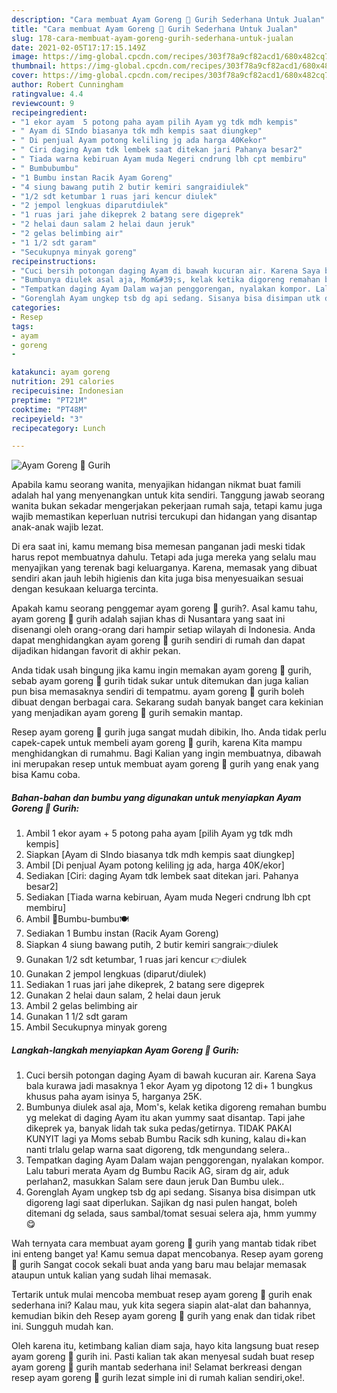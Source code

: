 ```yaml
---
description: "Cara membuat Ayam Goreng 🍗 Gurih Sederhana Untuk Jualan"
title: "Cara membuat Ayam Goreng 🍗 Gurih Sederhana Untuk Jualan"
slug: 178-cara-membuat-ayam-goreng-gurih-sederhana-untuk-jualan
date: 2021-02-05T17:17:15.149Z
image: https://img-global.cpcdn.com/recipes/303f78a9cf82acd1/680x482cq70/ayam-goreng-🍗-gurih-foto-resep-utama.jpg
thumbnail: https://img-global.cpcdn.com/recipes/303f78a9cf82acd1/680x482cq70/ayam-goreng-🍗-gurih-foto-resep-utama.jpg
cover: https://img-global.cpcdn.com/recipes/303f78a9cf82acd1/680x482cq70/ayam-goreng-🍗-gurih-foto-resep-utama.jpg
author: Robert Cunningham
ratingvalue: 4.4
reviewcount: 9
recipeingredient:
- "1 ekor ayam  5 potong paha ayam pilih Ayam yg tdk mdh kempis"
- " Ayam di SIndo biasanya tdk mdh kempis saat diungkep"
- " Di penjual Ayam potong keliling jg ada harga 40Kekor"
- " Ciri daging Ayam tdk lembek saat ditekan jari Pahanya besar2"
- " Tiada warna kebiruan Ayam muda Negeri cndrung lbh cpt membiru"
- " Bumbubumbu"
- "1 Bumbu instan Racik Ayam Goreng"
- "4 siung bawang putih 2 butir kemiri sangraidiulek"
- "1/2 sdt ketumbar 1 ruas jari kencur diulek"
- "2 jempol lengkuas diparutdiulek"
- "1 ruas jari jahe dikeprek 2 batang sere digeprek"
- "2 helai daun salam 2 helai daun jeruk"
- "2 gelas belimbing air"
- "1 1/2 sdt garam"
- "Secukupnya minyak goreng"
recipeinstructions:
- "Cuci bersih potongan daging Ayam di bawah kucuran air. Karena Saya bala kurawa jadi masaknya 1 ekor Ayam yg dipotong 12 di+ 1 bungkus khusus paha ayam isinya 5, harganya 25K."
- "Bumbunya diulek asal aja, Mom&#39;s, kelak ketika digoreng remahan bumbu yg melekat di daging Ayam itu akan yummy saat disantap. Tapi jahe dikeprek ya, banyak lidah tak suka pedas/getirnya. TIDAK PAKAI KUNYIT lagi ya Moms sebab Bumbu Racik sdh kuning, kalau di+kan nanti trlalu gelap warna saat digoreng, tdk mengundang selera.."
- "Tempatkan daging Ayam Dalam wajan penggorengan, nyalakan kompor. Lalu taburi merata Ayam dg Bumbu Racik AG, siram dg air, aduk perlahan2, masukkan Salam sere daun jeruk Dan Bumbu ulek.."
- "Gorenglah Ayam ungkep tsb dg api sedang. Sisanya bisa disimpan utk digoreng lagi saat diperlukan. Sajikan dg nasi pulen hangat, boleh ditemani dg selada, saus sambal/tomat sesuai selera aja, hmm yummy 😋"
categories:
- Resep
tags:
- ayam
- goreng
- 

katakunci: ayam goreng  
nutrition: 291 calories
recipecuisine: Indonesian
preptime: "PT21M"
cooktime: "PT48M"
recipeyield: "3"
recipecategory: Lunch

---
```



![Ayam Goreng 🍗 Gurih](https://img-global.cpcdn.com/recipes/303f78a9cf82acd1/680x482cq70/ayam-goreng-🍗-gurih-foto-resep-utama.jpg)

Apabila kamu seorang wanita, menyajikan hidangan nikmat buat famili adalah hal yang menyenangkan untuk kita sendiri. Tanggung jawab seorang  wanita bukan sekadar mengerjakan pekerjaan rumah saja, tetapi kamu juga wajib memastikan keperluan nutrisi tercukupi dan hidangan yang disantap anak-anak wajib lezat.

Di era  saat ini, kamu memang bisa memesan panganan jadi meski tidak harus repot membuatnya dahulu. Tetapi ada juga mereka yang selalu mau menyajikan yang terenak bagi keluarganya. Karena, memasak yang dibuat sendiri akan jauh lebih higienis dan kita juga bisa menyesuaikan sesuai dengan kesukaan keluarga tercinta. 



Apakah kamu seorang penggemar ayam goreng 🍗 gurih?. Asal kamu tahu, ayam goreng 🍗 gurih adalah sajian khas di Nusantara yang saat ini disenangi oleh orang-orang dari hampir setiap wilayah di Indonesia. Anda dapat menghidangkan ayam goreng 🍗 gurih sendiri di rumah dan dapat dijadikan hidangan favorit di akhir pekan.

Anda tidak usah bingung jika kamu ingin memakan ayam goreng 🍗 gurih, sebab ayam goreng 🍗 gurih tidak sukar untuk ditemukan dan juga kalian pun bisa memasaknya sendiri di tempatmu. ayam goreng 🍗 gurih boleh dibuat dengan berbagai cara. Sekarang sudah banyak banget cara kekinian yang menjadikan ayam goreng 🍗 gurih semakin mantap.

Resep ayam goreng 🍗 gurih juga sangat mudah dibikin, lho. Anda tidak perlu capek-capek untuk membeli ayam goreng 🍗 gurih, karena Kita mampu menghidangkan di rumahmu. Bagi Kalian yang ingin membuatnya, dibawah ini merupakan resep untuk membuat ayam goreng 🍗 gurih yang enak yang bisa Kamu coba.

<!--inarticleads1-->

##### Bahan-bahan dan bumbu yang digunakan untuk menyiapkan Ayam Goreng 🍗 Gurih:

1. Ambil 1 ekor ayam + 5 potong paha ayam [pilih Ayam yg tdk mdh kempis]
1. Siapkan  [Ayam di SIndo biasanya tdk mdh kempis saat diungkep]
1. Ambil  [Di penjual Ayam potong keliling jg ada, harga 40K/ekor]
1. Sediakan  [Ciri: daging Ayam tdk lembek saat ditekan jari. Pahanya besar2]
1. Sediakan  [Tiada warna kebiruan, Ayam muda Negeri cndrung lbh cpt membiru]
1. Ambil  🍴Bumbu-bumbu🍽️
1. Sediakan 1 Bumbu instan (Racik Ayam Goreng)
1. Siapkan 4 siung bawang putih, 2 butir kemiri sangrai👉diulek
1. Gunakan 1/2 sdt ketumbar, 1 ruas jari kencur 👉diulek
1. Gunakan 2 jempol lengkuas (diparut/diulek)
1. Sediakan 1 ruas jari jahe dikeprek, 2 batang sere digeprek
1. Gunakan 2 helai daun salam, 2 helai daun jeruk
1. Ambil 2 gelas belimbing air
1. Gunakan 1 1/2 sdt garam
1. Ambil Secukupnya minyak goreng




<!--inarticleads2-->

##### Langkah-langkah menyiapkan Ayam Goreng 🍗 Gurih:

1. Cuci bersih potongan daging Ayam di bawah kucuran air. Karena Saya bala kurawa jadi masaknya 1 ekor Ayam yg dipotong 12 di+ 1 bungkus khusus paha ayam isinya 5, harganya 25K.
1. Bumbunya diulek asal aja, Mom&#39;s, kelak ketika digoreng remahan bumbu yg melekat di daging Ayam itu akan yummy saat disantap. Tapi jahe dikeprek ya, banyak lidah tak suka pedas/getirnya. TIDAK PAKAI KUNYIT lagi ya Moms sebab Bumbu Racik sdh kuning, kalau di+kan nanti trlalu gelap warna saat digoreng, tdk mengundang selera..
1. Tempatkan daging Ayam Dalam wajan penggorengan, nyalakan kompor. Lalu taburi merata Ayam dg Bumbu Racik AG, siram dg air, aduk perlahan2, masukkan Salam sere daun jeruk Dan Bumbu ulek..
1. Gorenglah Ayam ungkep tsb dg api sedang. Sisanya bisa disimpan utk digoreng lagi saat diperlukan. Sajikan dg nasi pulen hangat, boleh ditemani dg selada, saus sambal/tomat sesuai selera aja, hmm yummy 😋




Wah ternyata cara membuat ayam goreng 🍗 gurih yang mantab tidak ribet ini enteng banget ya! Kamu semua dapat mencobanya. Resep ayam goreng 🍗 gurih Sangat cocok sekali buat anda yang baru mau belajar memasak ataupun untuk kalian yang sudah lihai memasak.

Tertarik untuk mulai mencoba membuat resep ayam goreng 🍗 gurih enak sederhana ini? Kalau mau, yuk kita segera siapin alat-alat dan bahannya, kemudian bikin deh Resep ayam goreng 🍗 gurih yang enak dan tidak ribet ini. Sungguh mudah kan. 

Oleh karena itu, ketimbang kalian diam saja, hayo kita langsung buat resep ayam goreng 🍗 gurih ini. Pasti kalian tak akan menyesal sudah buat resep ayam goreng 🍗 gurih mantab sederhana ini! Selamat berkreasi dengan resep ayam goreng 🍗 gurih lezat simple ini di rumah kalian sendiri,oke!.

